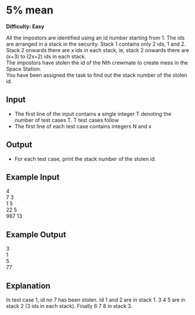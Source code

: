 # 5% mean

**Difficulty: Easy**

All the impostors are identified using an id number starting from 1. The ids are arranged in a stack in the security. Stack 1 contains only 2 ids, 1 and 2. Stack 2 onwards there are x ids in each stack, ie, stack 2 onwards there are (x+3) to (2x+2) ids in each stack. <br/>
The impostors have stolen the id of the Nth crewmate to create mess in the Space Station. <br/>
You have been assigned the task to find out the stack number of the stolen id.

## Input

- The first line of the input contains a single integer T denoting the number of test cases T. T test cases follow
- The first line of each test case contains integers N and x

## Output

- For each test case, print the stack number of the stolen id.

## Example Input

4 <br/>
7 3 <br/>
1 5 <br/>
22 5 <br/>
987 13

## Example Output

3 <br/>
1 <br/>
5 <br/>
77

## Explanation

In test case 1, id no 7 has been stolen. Id 1 and 2 are in stack 1. 3 4 5 are in stack 2 (3 ids in each stack). Finally 6 7 8 in stack 3.
